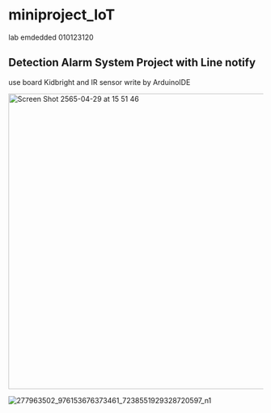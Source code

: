 # miniproject_IoT
lab emdedded 010123120
## Detection Alarm System Project with Line notify
use board Kidbright and IR sensor write by ArduinoIDE

<img width="585" alt="Screen Shot 2565-04-29 at 15 51 46" src="https://user-images.githubusercontent.com/64399206/165913788-6e3f9201-8621-4691-98cc-983e6e6a9917.png">

![277963502_976153676373461_7238551929328720597_n1](https://user-images.githubusercontent.com/68387776/164884653-31fa3eb7-9e05-4468-b6dd-771d35d0623b.png)


